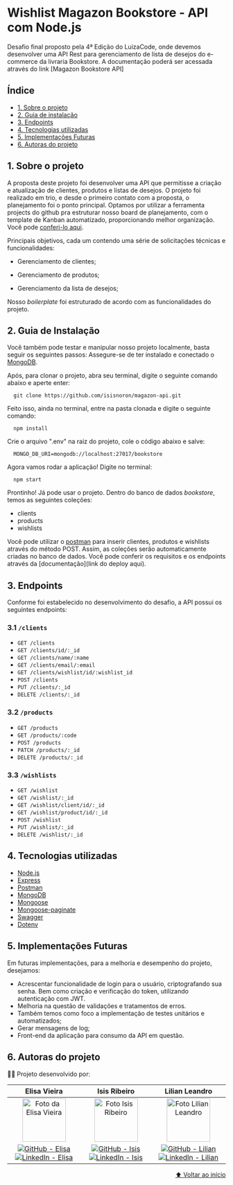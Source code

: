 <h1 id="início">
  Wishlist Magazon Bookstore - API com Node.js
</h1>

Desafio final proposto pela 4ª Edição do LuizaCode, onde devemos desenvolver uma API Rest para gerenciamento de lista de desejos do e-commerce da livraria Bookstore. A documentação poderá ser acessada através do link [Magazon Bookstore API]


## Índice

* [1. Sobre o projeto](#1-sobre-o-projeto)
* [2. Guia de instalação](#2-guia-de-instalação)
* [3. Endpoints](#3-endpoints)
* [4. Tecnologias utilizadas](#4-tecnologias-utilizadas)
* [5. Implementações Futuras](#5-implementações-futuras)
* [6. Autoras do projeto](#6-autoras-do-projeto)

## 1. Sobre o projeto

A proposta deste projeto foi desenvolver uma API que permitisse a criação e atualização de clientes, produtos e listas de desejos. 
O projeto foi realizado em trio, e desde o primeiro contato com a proposta, o planejamento foi o ponto principal. Optamos por utilizar a ferramenta projects do github pra estruturar nosso board de planejamento, com o template de Kanban automatizado, proporcionando melhor organização. Você pode [conferi-lo aqui](https://github.com/isisnoron/magazon-api/projects/2).

Principais objetivos, cada um contendo uma série de solicitações técnicas e funcionalidades: 

   - Gerenciamento de clientes;
  
   - Gerenciamento de produtos;
  
   - Gerenciamento da lista de desejos;
  
  
 Nosso _boilerplate_ foi estruturado de acordo com as funcionalidades do projeto. 

## 2. Guia de Instalação
Você também pode testar e manipular nosso projeto localmente, basta seguir os seguintes passos: 
Assegure-se de ter instalado e conectado o [MongoDB](https://www.mongodb.com/try/download/community?tck=docs_server).

Após, para clonar o projeto, abra seu terminal, digite o seguinte comando abaixo e aperte enter:

      git clone https://github.com/isisnoron/magazon-api.git
  
Feito isso, ainda no terminal, entre na pasta clonada e digite o seguinte comando:

      npm install  
    
Crie o arquivo ".env" na raiz do projeto, cole o código abaixo e salve:

      MONGO_DB_URI=mongodb://localhost:27017/bookstore
        
      
Agora vamos rodar a aplicação! Digite no terminal:
        
      npm start
      

Prontinho! Já pode usar o projeto. Dentro do banco de dados _bookstore_, temos as seguintes coleções: 
  - clients
  - products
  - wishlists

Você pode utilizar o [postman](https://www.postman.com/downloads/) para inserir clientes, produtos e wishlists através do método POST. Assim, as coleções serão automaticamente criadas no banco de dados.
Você pode conferir os requisitos e os endpoints através da [documentação](link do deploy aqui).  
 
## 3.  Endpoints
Conforme foi estabelecido no desenvolvimento do desafio, a API possui os seguintes endpoints:

### 3.1 `/clients`

* `GET /clients`
* `GET /clients/id/:_id`
* `GET /clients/name/:name`
* `GET /clients/email/:email`
* `GET /clients/wishlist/id/:wishlist_id`
* `POST /clients`
* `PUT /clients/:_id`
* `DELETE /clients/:_id`

### 3.2 `/products`

* `GET /products`
* `GET /products/:code`
* `POST /products`
* `PATCH /products/:_id`
* `DELETE /products/:_id`

### 3.3 `/wishlists`

* `GET /wishlist`
* `GET /wishlist/:_id`
* `GET /wishlist/client/id/:_id`
* `GET /wishlist/product/id/:_id`
* `POST /wishlist`
* `PUT /wishlist/:_id`
* `DELETE /wishlist/:_id`

## 4. Tecnologias utilizadas

* [Node.js](https://nodejs.org/en/)
* [Express](https://expressjs.com/)
* [Postman](https://www.getpostman.com)
* [MongoDB](https://www.mongodb.com/)
* [Mongoose](https://mongoosejs.com/)
* [Mongoose-paginate](https://github.com/edwardhotchkiss/mongoose-paginate)
* [Swagger](https://swagger.io/docs/specification/about/)
* [Dotenv](https://github.com/motdotla/dotenv)

  
## 5. Implementações Futuras
      
Em futuras implementações, para a melhoria e desempenho do projeto, desejamos:

  - Acrescentar funcionalidade de login para o usuário, criptografando sua senha. Bem como criação e verificação do token, utilizando autenticação com JWT.
  - Melhoria na questão de validações e tratamentos de erros.
  - Também temos como foco a implementação de testes unitários e automatizados;
  - Gerar mensagens de log;
  - Front-end da aplicação para consumo da API em questão. 
  
  
## 6. Autoras do projeto

👩‍💻 Projeto desenvolvido por:

<div align="center">
  <table>
    <thead>
      <tr>
        <th align="center">Elisa Vieira</th>
        <th align="center">Isis Ribeiro</th>
        <th align="center">Lilian Leandro</th>
      </tr>
    </thead>
    <tbody>
      <tr>
        <td align="center">
          <a href="#">
            <img src="https://avatars.githubusercontent.com/u/85826203?v=4" width="100px;" alt="Foto da Elisa Vieira"/><br>
          </a>
        </td>
        <td align="center">
          <a href="#">
            <img src="https://avatars.githubusercontent.com/u/83436399?v=4" width="100px;" alt="Foto Isis Ribeiro"/><br>
          </a>
        </td>
        <td align="center">
          <a href="#">
            <img src="https://media-exp1.licdn.com/dms/image/C5603AQFRjvZUh-HL6A/profile-displayphoto-shrink_400_400/0/1643900521476?e=1659571200&v=beta&t=IWWfdUSWIl2EO4sLCn3iG-fsibkFyr2xouQ8kcxAH8U" width="100px;" alt="Foto Lilian Leandro"/><br>
          </a>
        </td>
      </tr>
      <tr>
        <td align="center">
          <a href="https://github.com/elisadot">
            <img alt="GitHub - Elisa" src="https://img.shields.io/badge/github-%23121011.svg?style=for-the-badge&logo=github&logoColor=white" style="max-width: 100%;">
          </a>
          <a href="https://www.linkedin.com/in/elisamvoliveira/">
            <img alt="LinkedIn - Elisa" src="https://img.shields.io/badge/linkedin-%230077B5.svg?style=for-the-badge&logo=linkedin&logoColor=white">
          </a>
        </td>
        <td align="center">
          <a href="https://github.com/isisnoron/">
            <img alt="GitHub - Isis" src="https://img.shields.io/badge/github-%23121011.svg?style=for-the-badge&logo=github&logoColor=white" style="max-width: 100%;">
          </a>
          <a href="https://www.linkedin.com/in/isisnoron/">
            <img alt="LinkedIn - Isis" src="https://img.shields.io/badge/linkedin-%230077B5.svg?style=for-the-badge&logo=linkedin&logoColor=white">
          </a>
        </td>
        <td align="center">
          <a href="https://github.com/lilianleandro/">
            <img alt="GitHub - Lilian" src="https://img.shields.io/badge/github-%23121011.svg?style=for-the-badge&logo=github&logoColor=white" style="max-width: 100%;">
          </a>
          <a href="https://www.linkedin.com/in/lilian-leandro/">
            <img alt="LinkedIn - Lilian" src="https://img.shields.io/badge/linkedin-%230077B5.svg?style=for-the-badge&logo=linkedin&logoColor=white">
          </a>
        </td>
      </tr>
    </tbody>
  </table>
</div>


<p align="right">
  <a href="#início">
  ⬆ Voltar ao início
 </a>
</p>
